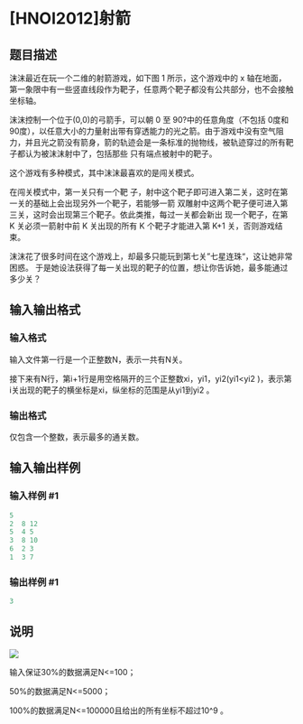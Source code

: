 # [HNOI2012]射箭

## 题目描述

沫沫最近在玩一个二维的射箭游戏，如下图 1 所示，这个游戏中的 x 轴在地面，第一象限中有一些竖直线段作为靶子，任意两个靶子都没有公共部分，也不会接触坐标轴。

沫沫控制一个位于(0,0)的弓箭手，可以朝 0 至 90?中的任意角度（不包括 0度和 90度），以任意大小的力量射出带有穿透能力的光之箭。由于游戏中没有空气阻力，并且光之箭没有箭身，箭的轨迹会是一条标准的抛物线，被轨迹穿过的所有靶子都认为被沫沫射中了，包括那些 只有端点被射中的靶子。

这个游戏有多种模式，其中沫沫最喜欢的是闯关模式。

在闯关模式中，第一关只有一个靶 子，射中这个靶子即可进入第二关，这时在第一关的基础上会出现另外一个靶子，若能够一箭 双雕射中这两个靶子便可进入第三关，这时会出现第三个靶子。依此类推，每过一关都会新出 现一个靶子，在第 K 关必须一箭射中前 K 关出现的所有 K 个靶子才能进入第 K+1 关，否则游戏结束。

沫沫花了很多时间在这个游戏上，却最多只能玩到第七关”七星连珠“，这让她非常困惑。 于是她设法获得了每一关出现的靶子的位置，想让你告诉她，最多能通过多少关？

## 输入输出格式

### 输入格式

输入文件第一行是一个正整数N，表示一共有N关。

接下来有N行，第i+1行是用空格隔开的三个正整数xi，yi1，yi2(yi1<yi2 )，表示第i关出现的靶子的横坐标是xi，纵坐标的范围是从yi1到yi2 。 

### 输出格式

仅包含一个整数，表示最多的通关数。

## 输入输出样例

### 输入样例 #1

```cpp
5
2  8 12
5  4 5
3  8 10
6  2 3
1  3 7
```


### 输出样例 #1

```cpp
3
```


## 说明

![](https://cdn.luogu.com.cn/upload/image_hosting/jv279yqz.png)

输入保证30%的数据满足N<=100；

50%的数据满足N<=5000；

100%的数据满足N<=100000且给出的所有坐标不超过10^9 。

